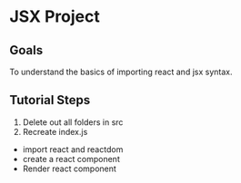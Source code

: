 # JSX Project

## Goals
To understand the basics of importing react and jsx syntax.

## Tutorial Steps

1. Delete out all folders in src
2. Recreate index.js
 - import react and reactdom
 - create a react component
 - Render react component
